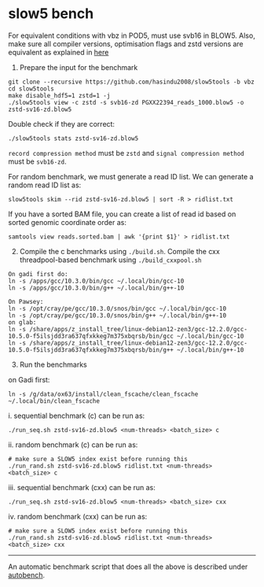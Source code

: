 # slow5 bench

For equivalent conditions with vbz in POD5, must use svb16 in BLOW5. Also, make sure all compiler versions, optimisation flags and zstd versions are equivalent as explained in [here](../docs/conditions.md)

1. Prepare the input for the benchmark

  ```
  git clone --recursive https://github.com/hasindu2008/slow5tools -b vbz
  cd slow5tools
  make disable_hdf5=1 zstd=1 -j
  ./slow5tools view -c zstd -s svb16-zd PGXX22394_reads_1000.blow5 -o zstd-sv16-zd.blow5
  ```

  Double check if they are correct:
  ```
  ./slow5tools stats zstd-sv16-zd.blow5
  ```

  `record compression method` must be  `zstd` and `signal compression method` must be `svb16-zd`.

  For random benchmark, we must generate a read ID list. We can generate a random read ID list as:
  ```
  slow5tools skim --rid zstd-sv16-zd.blow5 | sort -R > ridlist.txt
  ```
  If you have a sorted BAM file,  you can create a list of read id based on sorted genomic coordinate order as:
  ```
  samtools view reads.sorted.bam | awk '{print $1}' > ridlist.txt
  ```


2. Compile the c benchmarks using `./build.sh`. Compile the cxx threadpool-based benchmark using `./build_cxxpool.sh`

```
On gadi first do:
ln -s /apps/gcc/10.3.0/bin/gcc ~/.local/bin/gcc-10
ln -s /apps/gcc/10.3.0/bin/g++ ~/.local/bin/g++-10

On Pawsey:
ln -s /opt/cray/pe/gcc/10.3.0/snos/bin/gcc ~/.local/bin/gcc-10
ln -s /opt/cray/pe/gcc/10.3.0/snos/bin/g++ ~/.local/bin/g++-10
on glab:
ln -s /share/apps/z_install_tree/linux-debian12-zen3/gcc-12.2.0/gcc-10.5.0-f5ilsjdd3ra637qfxkkeg7m375xbqrsb/bin/gcc ~/.local/bin/gcc-10
ln -s /share/apps/z_install_tree/linux-debian12-zen3/gcc-12.2.0/gcc-10.5.0-f5ilsjdd3ra637qfxkkeg7m375xbqrsb/bin/g++ ~/.local/bin/g++-10
```

3. Run the benchmarks

on Gadi first:
```
ln -s /g/data/ox63/install/clean_fscache/clean_fscache ~/.local/bin/clean_fscache
```

  i. sequential benchmark (c) can be run as:
  ```
  ./run_seq.sh zstd-sv16-zd.blow5 <num-threads> <batch_size> c
  ```

  ii. random benchmark (c) can be run as:
  ```
  # make sure a SLOW5 index exist before running this
  ./run_rand.sh zstd-sv16-zd.blow5 ridlist.txt <num-threads> <batch_size> c
  ```

  iii. sequential benchmark (cxx) can be run as:
  ```
  ./run_seq.sh zstd-sv16-zd.blow5 <num-threads> <batch_size> cxx
  ```

  iv. random benchmark (cxx) can be run as:
  ```
  # make sure a SLOW5 index exist before running this
  ./run_rand.sh zstd-sv16-zd.blow5 ridlist.txt <num-threads> <batch_size> cxx
  ```

---

An automatic benchmark script that does all the above is described under [autobench](autobench).

